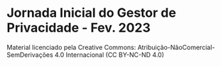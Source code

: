 # Jornada Inicial do Gestor de Privacidade - Fev. 2023
Material licenciado pela Creative Commons: Atribuição-NãoComercial-SemDerivações 4.0 Internacional (CC BY-NC-ND 4.0)

